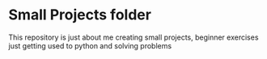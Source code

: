 # Small Projects folder
This repository is just about me creating small projects, beginner exercises
just getting used to python and solving problems
